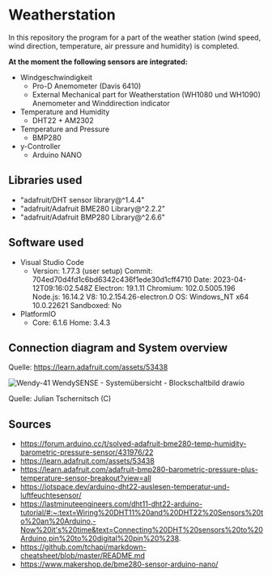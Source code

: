 # Weatherstation #

In this repository the program for a part of the weather station (wind speed, wind direction, temperature, air pressure and humidity) is completed.

**At the moment the following sensors are integrated:**

* Windgeschwindigkeit
  * Pro-D Anemometer (Davis 6410)
  * External Mechanical part for Weatherstation (WH1080 und WH1090) Anemometer and Winddirection indicator
* Temperature and Humidity
  * DHT22 + AM2302
* Temperature and Pressure
  * BMP280
* y-Controller
  * Arduino NANO
  
## Libraries used ## 
* "adafruit/DHT sensor library@^1.4.4"
* "adafruit/Adafruit BME280 Library@^2.2.2"
* "adafruit/Adafruit BMP280 Library@^2.6.6"

## Software used ##
* Visual Studio Code
  * Version: 1.77.3 (user setup)
   Commit: 704ed70d4fd1c6bd6342c436f1ede30d1cff4710
   Date: 2023-04-12T09:16:02.548Z
   Electron: 19.1.11
   Chromium: 102.0.5005.196
   Node.js: 16.14.2
   V8: 10.2.154.26-electron.0
   OS: Windows_NT x64 10.0.22621
   Sandboxed: No
* PlatformIO 
  * Core: 6.1.6
    Home: 3.4.3

  

## Connection diagram and System overview ## 

Quelle: https://learn.adafruit.com/assets/53438


![Wendy-41 WendySENSE - Systemübersicht - Blockschaltbild drawio](https://user-images.githubusercontent.com/131675403/234275768-30142344-0d19-49a9-a158-472b1f21191c.png)


Quelle: Julian Tschernitsch (C)


## **Sources** ## 
* https://forum.arduino.cc/t/solved-adafruit-bme280-temp-humidity-barometric-pressure-sensor/431976/22
* https://learn.adafruit.com/assets/53438
* https://learn.adafruit.com/adafruit-bmp280-barometric-pressure-plus-temperature-sensor-breakout?view=all
* https://iotspace.dev/arduino-dht22-auslesen-temperatur-und-luftfeuchtesensor/
* https://lastminuteengineers.com/dht11-dht22-arduino-tutorial/#:~:text=Wiring%20DHT11%20and%20DHT22%20Sensors%20to%20an%20Arduino,-Now%20it's%20time&text=Connecting%20DHT%20sensors%20to%20Arduino,pin%20to%20digital%20pin%20%238.
* https://github.com/tchapi/markdown-cheatsheet/blob/master/README.md
* https://www.makershop.de/bme280-sensor-arduino-nano/
